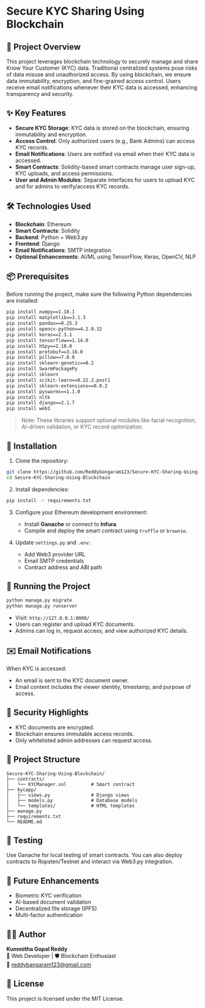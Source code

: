 
# Secure KYC Sharing Using Blockchain

## 🚀 Project Overview
This project leverages blockchain technology to securely manage and share Know Your Customer (KYC) data. Traditional centralized systems pose risks of data misuse and unauthorized access. By using blockchain, we ensure data immutability, encryption, and fine-grained access control. Users receive email notifications whenever their KYC data is accessed, enhancing transparency and security.

## ✨ Key Features
- **Secure KYC Storage**: KYC data is stored on the blockchain, ensuring immutability and encryption.
- **Access Control**: Only authorized users (e.g., Bank Admins) can access KYC records.
- **Email Notifications**: Users are notified via email when their KYC data is accessed.
- **Smart Contracts**: Solidity-based smart contracts manage user sign-up, KYC uploads, and access permissions.
- **User and Admin Modules**: Separate interfaces for users to upload KYC and for admins to verify/access KYC records.

## 🛠 Technologies Used
- **Blockchain**: Ethereum
- **Smart Contracts**: Solidity
- **Backend**: Python + Web3.py
- **Frontend**: Django
- **Email Notifications**: SMTP integration
- **Optional Enhancements**: AI/ML using TensorFlow, Keras, OpenCV, NLP

## 📦 Prerequisites

Before running the project, make sure the following Python dependencies are installed:

```bash
pip install numpy==1.18.1
pip install matplotlib==3.1.3 
pip install pandas==0.25.3 
pip install opencv-python==4.2.0.32
pip install keras==2.3.1 
pip install tensorflow==1.14.0 
pip install h5py==2.10.0 
pip install protobuf==3.16.0
pip install pillow==7.0.0
pip install sklearn-genetic==0.2
pip install SwarmPackagePy
pip install sklearn
pip install scikit-learn==0.22.2.post1
pip install sklearn-extensions==0.0.2
pip install pyswarms==1.1.0
pip install nltk
pip install django==2.1.7
pip install web3
```

> Note: These libraries support optional modules like facial recognition, AI-driven validation, or KYC record optimization.

## 🔧 Installation

1. Clone the repository:

```bash
git clone https://github.com/Reddybangaram123/Secure-KYC-Sharing-Using-Blockchain.git
cd Secure-KYC-Sharing-Using-Blockchain
```

2. Install dependencies:

```bash
pip install -r requirements.txt
```

3. Configure your Ethereum development environment:
   - Install **Ganache** or connect to **Infura**.
   - Compile and deploy the smart contract using `truffle` or `brownie`.

4. Update `settings.py` and `.env`:
   - Add Web3 provider URL
   - Email SMTP credentials
   - Contract address and ABI path

## 🚀 Running the Project

```bash
python manage.py migrate
python manage.py runserver
```

- Visit: `http://127.0.0.1:8000/`
- Users can register and upload KYC documents.
- Admins can log in, request access, and view authorized KYC details.

## ✉️ Email Notifications
When KYC is accessed:
- An email is sent to the KYC document owner.
- Email content includes the viewer identity, timestamp, and purpose of access.

## 🔐 Security Highlights
- KYC documents are encrypted.
- Blockchain ensures immutable access records.
- Only whitelisted admin addresses can request access.

## 📁 Project Structure
```
Secure-KYC-Sharing-Using-Blockchain/
├── contracts/
│   └── KYCManager.sol         # Smart contract
├── kycapp/
│   ├── views.py               # Django views
│   ├── models.py              # Database models
│   └── templates/             # HTML templates
├── manage.py
├── requirements.txt
└── README.md
```

## 🧪 Testing
Use Ganache for local testing of smart contracts. You can also deploy contracts to Ropsten/Testnet and interact via Web3.py integration.

## 🧠 Future Enhancements
- Biometric KYC verification
- AI-based document validation
- Decentralized file storage (IPFS)
- Multi-factor authentication



## 👨‍💻 Author

**Kummitha Gopal Reddy**  
💼 Web Developer | 🛡️ Blockchain Enthusiast  
📧 [reddybangaram123@gmail.com](mailto:kummithagopalreddy854@gmail.com)

## 📜 License
This project is licensed under the MIT License.
